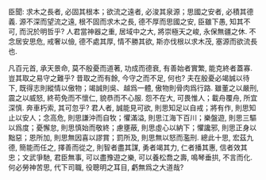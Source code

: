 臣聞: 求木之長者, 必固其根本；欲流之遠者, 必浚其泉源；思國之安者, 必積其德義. 源不深而望流之遠, 根不固而求木之長, 德不厚而思國之安, 臣雖下愚, 知其不可, 而況於明哲乎? 人君當神器之重, 居域中之大, 將崇極天之峻, 永保無疆之休. 不念居安思危, 戒奢以儉, 德不處其厚, 情不勝其欲, 斯亦伐根以求木茂, 塞源而欲流長也. 

凡百元首, 承天景命, 莫不殷憂而道著, 功成而德衰, 有善始者實繁, 能克終者蓋寡. 豈其取之易守之難乎? 昔取之而有餘, 今守之而不足, 何也? 夫在殷憂必竭誠以待下, 既得志則縱情以傲物；竭誠則吳、越爲一體, 傲物則骨肉爲行路. 雖董之以嚴刑, 震之以威怒, 終苟免而不懷仁, 貌恭而不心服. 怨不在大, 可畏惟人；載舟覆舟, 所宜深慎. 奔車朽索, 其可忽乎? 
君人者, 誠能見可欲, 則思知足以自戒；將有作, 則思知止以安人；念高危, 則思謙沖而自牧；懼滿溢, 則思江海下百川；樂盤遊, 則思三驅以爲度；憂懈怠, 則思慎始而敬終；慮壅蔽, 則思虛心以納下；懼讒邪, 則思正身以黜惡；恩所加, 則思無因喜以謬賞；罰所及, 則思無以怒而濫刑. 總此十思, 宏茲九德, 簡能而任之, 擇善而從之, 則智者盡其謀, 勇者竭其力, 仁者播其惠, 信者效其忠；文武爭馳, 君臣無事, 可以盡豫遊之樂, 可以養松喬之壽, 鳴琴垂拱, 不言而化. 何必勞神苦思, 代下司職, 役聰明之耳目, 虧無爲之大道哉? 